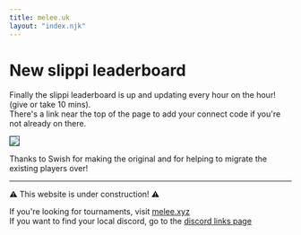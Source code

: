 ```yaml
---
title: melee.uk
layout: "index.njk"
---
```


New slippi leaderboard
===

Finally the slippi leaderboard is up and updating every hour on the hour! (give or take 10 mins).  
There's a link near the top of the page to add your connect code if you're not already on there.

<img src="/assets/img/point.jpg" style="border:1px solid #00303fe8;">

Thanks to Swish for making the original and for helping to migrate the existing players over!

---

⚠️ This website is under construction! ⚠️

If you're looking for tournaments, visit [melee.xyz](http://melee.xyx)  
If you want to find your local discord, go to the [discord links page](/links/discords/)
